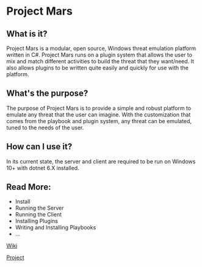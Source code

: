 # Project Mars

## What is it?

Project Mars is a modular, open source, Windows threat emulation platform written in C#. Project Mars runs on a plugin system that allows the user to mix and match different activities to build the threat that they want/need. It also allows plugins to be written quite easily and quickly for use with the platform. 

## What's the purpose?

The purpose of Project Mars is to provide a simple and robust platform to emulate any threat that the user can imagine. With the customization that comes from the playbook and plugin system, any threat can be emulated, tuned to the needs of the user. 

## How can I use it?

In its current state, the server and client are required to be run on Windows 10+ with dotnet 6.X installed. 

## Read More:
 - Install
 - Running the Server
 - Running the Client
 - Installing Plugins
 - Writing and Installing Playbooks
 - ...

[Wiki](https://github.com/Spar0w/capstone/wiki)

[Project](https://github.com/users/Spar0w/projects/1/views/1)
